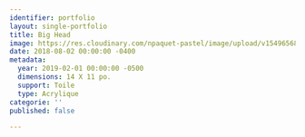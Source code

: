 ```yaml
---
identifier: portfolio
layout: single-portfolio
title: Big Head
image: https://res.cloudinary.com/npaquet-pastel/image/upload/v1549656897/DSC09527%20%287%29.jpg
date: 2018-08-02 00:00:00 -0400
metadata:
  year: 2019-02-01 00:00:00 -0500
  dimensions: 14 X 11 po.
  support: Toile
  type: Acrylique
categorie: ''
published: false

---
```

